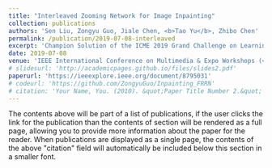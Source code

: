 ```yaml
---
title: "Interleaved Zooming Network for Image Inpainting"
collection: publications
authors: 'Sen Liu, Zongyu Guo, Jiale Chen, <b>Tao Yu</b>, Zhibo Chen'
permalink: /publication/2019-07-08-interleaved
excerpt: 'Champion Solution of the ICME 2019 Grand Challenge on Learning-Based Image Inpainting'
date: 2019-07-08
venue: 'IEEE International Conference on Multimedia & Expo Workshops (<b>ICMEW</b>)'
# slidesurl: 'http://academicpages.github.io/files/slides2.pdf'
paperurl: 'https://ieeexplore.ieee.org/document/8795031'
# codeurl: 'https://github.com/ZongyuGuo/Inpainting_FRRN'
# citation: 'Your Name, You. (2010). &quot;Paper Title Number 2.&quot; <i>Journal 1</i>. 1(2).'
---
```


The contents above will be part of a list of publications, if the user clicks the link for the publication than the contents of section will be rendered as a full page, allowing you to provide more information about the paper for the reader. When publications are displayed as a single page, the contents of the above "citation" field will automatically be included below this section in a smaller font.